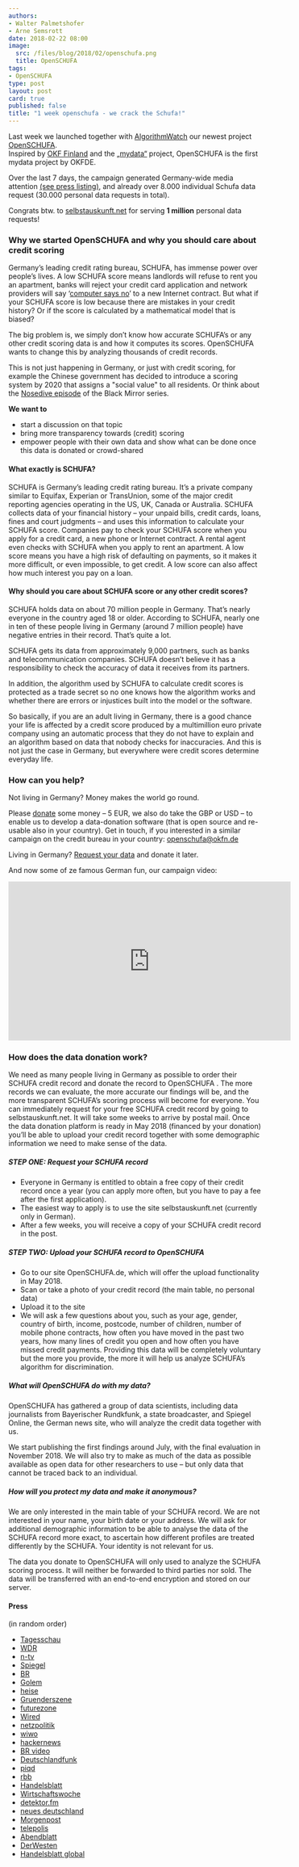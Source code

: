 ```yaml
---
authors: 
- Walter Palmetshofer
- Arne Semsrott
date: 2018-02-22 08:00
image:
  src: /files/blog/2018/02/openschufa.png
  title: OpenSCHUFA
tags:
- OpenSCHUFA
type: post
layout: post
card: true
published: false
title: "1 week openschufa - we crack the Schufa!" 
---
```


Last week we launched together with [AlgorithmWatch](https://algorithmwatch.org/de/) our newest project [OpenSCHUFA](http://openschufa.de).<br>
Inspired by [OKF Finland](http://www.okf.fi) and the [„mydata“](http://mydata.org) project, OpenSCHUFA is the first mydata project by OKFDE.

Over the last 7 days, the campaign generated Germany-wide media attention [(see press listing)](#media), 
and already over 8.000 individual Schufa data request (30.000 personal data requests in total).

Congrats btw. to [selbstauskunft.net](http://selbstauskunft.net) for serving **1 million** personal data requests!


### Why we started OpenSCHUFA and why you should care about credit scoring 

Germany’s leading credit rating bureau, SCHUFA, has immense power over people’s lives. A low SCHUFA score means landlords will refuse to rent you an apartment, banks will reject your credit card application and network providers will say ‘[computer says no](https://youtu.be/AJQ3TM-p2QI?t=45)’ to a new Internet contract. But what if your SCHUFA score is low because there are mistakes in your credit history? Or if the score is calculated by a mathematical model that is biased?

The big problem is, we simply don’t know how accurate SCHUFA’s or any other credit scoring data is and how it computes its scores. OpenSCHUFA wants to change this by analyzing thousands of credit records.

This is not just happening in Germany, or just with credit scoring, for example the Chinese government has decided to introduce a scoring system by 2020 that assigns a "social value" to all residents. Or think about the [Nosedive episode](https://en.wikipedia.org/wiki/Nosedive) of the Black Mirror series. 

**We want to**
- start a discussion on that topic 
- bring more transparency towards (credit) scoring 
- empower people with their own data and show what can be done once this data is donated or crowd-shared


#### What exactly is SCHUFA?

SCHUFA is Germany’s leading credit rating bureau. It’s a private company similar to Equifax, Experian or TransUnion, some of the major credit reporting agencies operating in the US, UK, Canada or Australia.
SCHUFA collects data of your financial history – your unpaid bills, credit cards, loans, fines and court judgments – and uses this information to calculate your SCHUFA score. Companies pay to check your SCHUFA score when you apply for a credit card, a new phone or Internet contract. A rental agent even checks with SCHUFA when you apply to rent an apartment. A low score means you have a high risk of defaulting on payments, so it makes it more difficult, or even impossible, to get credit. A low score can also affect how much interest you pay on a loan.

#### Why should you care about SCHUFA score or any other credit scores?

SCHUFA holds data on about 70 million people in Germany. That’s nearly everyone in the country aged 18 or older. According to SCHUFA, nearly one in ten of these people living in Germany (around 7 million people) have negative entries in their record. That’s quite a lot.

SCHUFA gets its data from approximately 9,000 partners, such as banks and telecommunication companies. SCHUFA doesn’t believe it has a responsibility to check the accuracy of data it receives from its partners. 

In addition, the algorithm used by SCHUFA to calculate credit scores is protected as a trade secret so no one knows how the algorithm works and whether there are errors or injustices built into the model or the software.

So basically, if you are an adult living in Germany, there is a good chance your life is affected by a credit score produced by a multimillion euro private company using an automatic process that they do not have to explain and an algorithm based on data that nobody checks for inaccuracies. And this is not just the case in Germany, but everywhere were credit scores determine everyday life. 

### How can you help?

Not living in Germany? Money makes the world go round.

Please [donate](https://www.startnext.com/en/openschufa) some money – 5 EUR, we also do take the GBP or USD –  to enable us to develop a data-donation software (that is open source and re-usable also in your country). Get in touch, if you interested in a similar campaign on the credit bureau in your country: openschufa@okfn.de

Living in Germany? [Request your data](http://selbstauskunft.de/schufa) and donate it later.

And now some of ze famous German fun, our campaign video:

<iframe width="560" height="315" src="https://www.youtube-nocookie.com/embed/HBsD8BdXSCY?cc_lang_pref=en&amp;cc_load_policy=1" frameborder="0" allow="autoplay; encrypted-media" allowfullscreen=""></iframe>


 
### How does the data donation work?

We need as many people living in Germany as possible to order their SCHUFA credit record and donate the record to OpenSCHUFA . The more records we can evaluate, the more accurate our findings will be, and the more transparent SCHUFA’s scoring process will become for everyone. You can immediately request for your free SCHUFA credit record by going to selbstauskunft.net. It will take some weeks to arrive by postal mail. Once the data donation platform is ready in May 2018 (financed by your donation) you’ll be able to upload your credit record together with some demographic information we need to make sense of the data. 
##### STEP ONE: Request your SCHUFA record
* Everyone in Germany is entitled to obtain a free copy of their credit record once a year (you can apply more often, but you have to pay a fee after the first application).
* The easiest way to apply is to use the site selbstauskunft.net (currently only in German).
* After a few weeks, you will receive a copy of your SCHUFA credit record in the post.
##### STEP TWO: Upload your SCHUFA record to OpenSCHUFA
* Go to our site OpenSCHUFA.de, which will offer the upload functionality in May 2018.
* Scan or take a photo of your credit record (the main table, no personal data)
* Upload it to the site
* We will ask a few questions about you, such as your age, gender, country of birth, income, postcode, number of children, number of mobile phone contracts, how often you have moved in the past two years, how many lines of credit you open and how often you have missed credit payments. Providing this data will be completely voluntary but the more you provide, the more it will help us analyze SCHUFA’s algorithm for discrimination.

##### What will OpenSCHUFA do with my data?
OpenSCHUFA has gathered a group of data scientists, including data journalists from Bayerischer Rundkfunk, a state broadcaster, and Spiegel Online, the German news site, who will analyze the credit data together with us.

We start publishing the first findings around July, with the final evaluation in November 2018. We will also try to make as much of the data as possible available as open data for other researchers to use – but only data that cannot be traced back to an individual.

##### How will you protect my data and make it anonymous?
We are only interested in the main table of your SCHUFA record. We are not interested in your name, your birth date or your address. We will ask for additional demographic information to be able to analyse the data of the SCHUFA record more exact, to ascertain how different profiles are treated differently by the SCHUFA. Your identity is not relevant for us.

The data you donate to OpenSCHUFA will only used to analyze the SCHUFA scoring process. It will neither be forwarded to third parties nor sold. The data will be transferred with an end-to-end encryption and stored on our server.






<a id="media"></a>
#### Press
(in random order)

* [Tagesschau](http://www.tagesschau.de/inland/schufa-101.html)
* [WDR](https://www1.wdr.de/mediathek/video/sendungen/wdr-aktuell/video-schufa-score-transparent-machen--100.html) 
* [n-tv](https://www.n-tv.de/ratgeber/Aktivisten-wollen-Schufa-Code-knacken-article20288673.html) 
* [Spiegel](http://www.spiegel.de/wirtschaft/service/kreditwuerdigkeit-wie-die-schufa-formel-zu-knacken-ist-a-1193522.html) 
* [BR](https://www.br.de/nachrichten/blackbox-schufa-eine-initiative-will-transparenz-schaffen-100.html)
* [Golem](https://www.golem.de/news/openschufa-reverse-engineering-der-schufa-geplant-1802-132791.html)
* [heise](https://www.heise.de/newsticker/meldung/OpenSCHUFA-Projekt-will-Scoring-Methoden-rekonstruieren-3970425.html) 
* [Gruenderszene](https://www.gruenderszene.de/allgemein/openschufa-algorithmus-bonitaet-auskunft) 
* [futurezone](https://www.futurezone.de/netzpolitik/article213448091/OpenSCHUFA-will-mit-Crowdfunding-die-Schufa-Formel-knacken.html)
* [Wired](https://www.wired.de/collection/life/openschufa-macht-bonitaets-scoring-ueberpruefbar)
* [netzpolitik](https://netzpolitik.org/2018/jetzt-mitmachen-wir-knacken-die-schufa/)
* [wiwo](http://www.wiwo.de/videos/news/initiative-open-schufa-fordert-mehr-transparenz/20970138.html)
* [hackernews](https://news.ycombinator.com/item?id=16391260#16392311)
* [BR video](https://www.br.de/mediathek/video/verbraucher-tipp-ohne-schufa-kein-kredit-av:5a86d5bae4b2ba0018d49993)
* [Deutschlandfunk](https://www.deutschlandfunknova.de/nachrichten/initiative-datenjournalisten-wollen-schufa-bewertung-offen-legen)
* [piqd](https://www.piqd.de/technologie-gesellschaft/openschufa-wie-deine-daten-helfen-das-schufa-scoring-zu-hacken)
* [rbb](https://www.rbb24.de/wirtschaft/beitrag/2018/02/open-schufa-aufruf-datenspenden-ngo-berlin.html)
* [Handelsblatt](http://www.handelsblatt.com/finanzen/steuern-recht/recht/initiative-will-algorithmus-knacken-so-greift-open-schufa-die-auskunftei-an/20973246.html)
* [Wirtschaftswoche](http://www.wiwo.de/finanzen/steuern-recht/initiative-will-algorithmus-knacken-so-greift-open-schufa-die-auskunftei-an/20973728.html)
* [detektor.fm](https://detektor.fm/wirtschaft/frag-den-staat-open-schufa)
* [neues deutschland](https://www.neues-deutschland.de/artikel/1079929.openschufa-initiative-will-algorithmus-knacken.html)
* [Morgenpost](https://www.morgenpost.de/wirtschaft/article213506955/Initiative-Open-Schufa-will-den-Credit-Score-offenlegen.html)
* [telepolis](https://www.heise.de/tp/features/OpenSchufa-will-Bonitaetsauskunft-Algorithmus-herausfinden-3975166.html)
* [Abendblatt](https://www.abendblatt.de/wirtschaft/article213506955/Initiative-Open-Schufa-will-den-Credit-Score-offenlegen.html)
* [DerWesten](https://www.derwesten.de/wirtschaft/initiative-open-schufa-will-den-credit-score-offenlegen-id213506955.html)
* [Handelsblatt global](https://global.handelsblatt.com/politics/germany-mass-surveillance-social-credit-china-big-data-886786)
